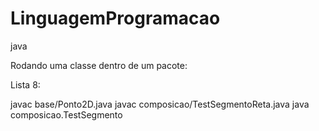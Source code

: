 # LinguagemProgramacao
java

Rodando uma classe dentro de um pacote:

Lista 8: 

javac base/Ponto2D.java
javac composicao/TestSegmentoReta.java 
java composicao.TestSegmento



